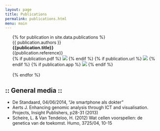 ```yaml
---
layout: page
title: Publications
permalink: publications.html
menu: main
---
```

<ul style="list-style-type: none;">
{% for publication in site.data.publications %}
  <li>
    {{ publication.authors }}<br/>
    <b>{{publication.title}}</b><br/>
    {{publication.reference}}<br/>
    {% if publication.pdf %}
    <a href="{{ site.baseurl}}/assets/{{publication.pdf}}"><img src="{{ site.baseurl }}/assets/ic_picture_as_pdf_black_24dp_1x.png"/></a>
    {% endif %}
    {% if publication.url %}
    <a href="{{publication.url}}"><img src="{{ site.baseurl }}/assets/ic_link_black_24dp_1x.png"/></a>
    {% endif %}
    {% if publication.app %}
    <a href="{{publication.app}}"><img src="{{ site.baseurl }}/assets/ic_launch_black_24dp_1x.png"/></a>
    {% endif %}

  </li>
  <br/>
{% endfor %}
</ul>

## :: General media ::

* De Standaard, 04/06/2014, “Je smartphone als dokter”
* Aerts J. Enhancing genomic analysis through ICT and visualisation. Projects, Insight Publishers, p28-31 (2013)
* Scheire, L. & Van Tendeloo, H. (2012) Wat cellen voorspellen: de genetica van de toekomst. Humo, 3725/04, 10-15
